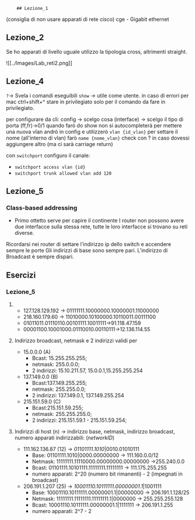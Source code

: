         ## Lezione_1

(consiglia di non usare apparati di rete cisco)
cge - Gigabit ethernet

## Lezione_2
Se ho apparati di livello uguale utilizzo la tipologia cross, altrimenti straight.

![[../Images/Lab_reti2.png]]

## Lezione_4
`?`-> Svela i comandi eseguibili
`show` -> utile come utente.
in caso di errori per mac ctrl+shift+^
stare in privilegiato solo per il comando da fare in privilegiato.

per configurare da cli:
config -> scelgo cosa (interface) -> scelgo il tipo di porta (ff,fr)->0/1
quando farò do show non si autocompleterà
per mettere una nuova vlan andrò in config e utilizzerò `vlan {id_vlan}` per settare il nome (all'interno di vlan) farò `name {nome_vlan}` check con ? in caso dovessi aggiungere altro (ma ci sarà carriage return)

con `switchport` configuro il canale:
- `switchport access vlan {id}`
- `switchport trunk allowed vlan add 120`

## Lezione_5
### Class-based addressing
- Primo ottetto serve per capire il continente
I router non possono avere due interfacce sulla stessa rete, tutte le loro interfacce si trovano su reti diverse.

Ricordarsi nei router di settare l'indirizzo ip dello switch e accendere sempre le porte
Gli indirizzi di base sono sempre pari.
L'indirizzo di Broadcast è sempre dispari.
## Esercizi
### Lezione_5
1. 
	- 127.128.129.192 -> 01111111.10000000.10000001.11000000
	- 218.160.179.60 -> 11010000.10100000.10110011.00111100
	- 01011011.01110110.00101111.10011111->91.118.47.159
	- 00001100.10001000.01110010.00110111->12.136.114.55

2. Indirizzo broadcast, netmask e 2 indirizzi validi per
	- 15.0.0.0 (A)
		- Bcast: 15.255.255.255; 
		- netmask: 255.0.0.0;
		- 2 indirizzi: 15.10.211.57, 15.0.0.1,15.255.255.254
	- 137.149.0.0 (B)
		- Bcast:137.149.255.255; 
		- netmask: 255.255.0.0;
		- 2 indirizzi: 137.149.0.1, 137.149.255.254
	- 215.151.59.0 (C)
		- Bcast:215.151.59.255; 
		- netmask: 255.255.255.0;
		- 2 indirizzi: 215.151.59.1 - 215.151.59.254;

1. Indirizzi di host (n) -> indirizzo base, netmask, indirizzo broadcast, numero apparati indirizzabili:
	(_networkID_)
	
	- 111.162.136.87 (12) -> _01101111.1010_|0010.01010111
		- Base: 01101111.1010|0000.00000000 -> 111.160.0.0/12
		- Netmask: 11111111.11110000.00000000.00000000 ->255.240.0.0
		- Bcast: 01101111.10101111.11111111.11111111 -> 111.175.255.255
		- numero apparati: 2^20 (numero bit rimanenti) - 2 (impegnati in broadcast)
	- 206.191.1.207 (25) -> _10001110.10111111.00000001.1_|1001111
		- Base: 10001110.10111111.00000001.1|00000000 -> 206.191.1.128/25
		- Netmask: 11111111.11111111.11111111.1|0000000 -> 255.255.255.128
		- Bcast: 10001110.10111111.00000001.1|1111111 -> 206.191.1.255
		- numero apparati: 2^7 - 2